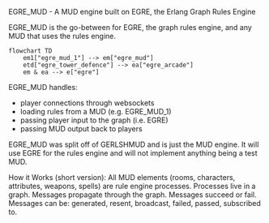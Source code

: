 EGRE_MUD - A MUD engine built on EGRE, the Erlang Graph Rules Engine

EGRE_MUD is the go-between for EGRE, the graph rules engine, and any
MUD that uses the rules engine.

```mermaid
flowchart TD
    em1["egre_mud_1"] --> em["egre_mud"]
    etd["egre_tower_defence"] --> ea["egre_arcade"]
    em & ea --> e["egre"]
```

EGRE_MUD handles:
- player connections through websockets
- loading rules from a MUD (e.g. EGRE_MUD_1)
- passing player input to the graph (i.e. EGRE)
- passing MUD output back to players

EGRE_MUD was split off of GERLSHMUD and is just the MUD engine. It will
use EGRE for the rules engine and will not implement anything being a
test MUD.

How it Works (short version):
All MUD elements (rooms, characters, attributes, weapons, spells) are
rule engine processes.
Processes live in a graph.
Messages propagate through the graph.
Messages succeed or fail.
Messages can be: generated, resent, broadcast, failed, passed, subscribed to.
